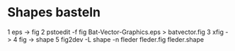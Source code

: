 # Shapes basteln

1 eps -> fig
2 pstoedit -f fig Bat-Vector-Graphics.eps > batvector.fig
3 xfig ->
4 fig -> shape
5 fig2dev -L shape -n fleder fleder.fig fleder.shape
